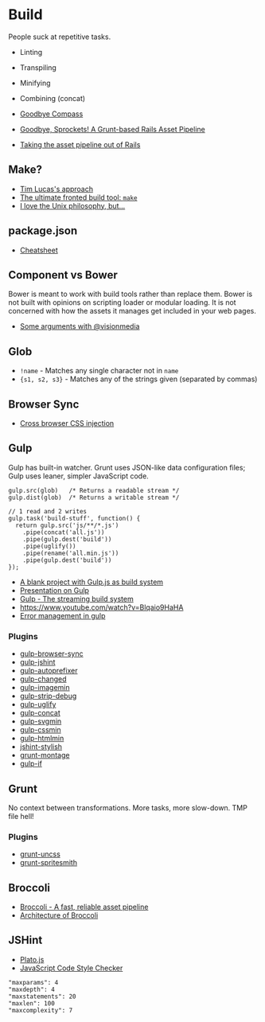 # Build

People suck at repetitive tasks.

* Linting
* Transpiling
* Minifying
* Combining (concat)

* [Goodbye Compass](http://bensmithett.com/goodbye-compass/)
* [Goodbye, Sprockets! A Grunt-based Rails Asset Pipeline](http://blog.pedago.com/2014/01/21/goodbye-sprockets-a-grunt-based-rails-asset-pipeline/)
* [Taking the asset pipeline out of Rails](http://pivotallabs.com/taking-asset-pipeline-rails/)

## Make?

* [Tim Lucas's approach](https://gist.github.com/toolmantim/6200029)
* [The ultimate fronted build tool: `make`](https://algorithms.rdio.com/post/make/)
* [I love the Unix philosophy, but...](http://mntr.dk/2014/i-love-the-unix-philisophy-but/)

## package.json

* [Cheatsheet](http://package.json.jit.su/)

## Component vs Bower

Bower is meant to work with build tools rather than replace them.
Bower is not built with opinions on scripting loader or modular loading. It is not concerned with how the assets it manages get included in your web pages.

* [Some arguments with @visionmedia](https://github.com/bower/bower/pull/62)

## Glob

* `!name` - Matches any single character not in `name`
* `{s1, s2, s3}` - Matches any of the strings given (separated by commas)

## Browser Sync

* [Cross browser CSS injection](http://css-tricks.com/cross-browser-css-injection/)

## Gulp

Gulp has built-in watcher.
Grunt uses JSON-like data configuration files; Gulp uses leaner, simpler JavaScript code.

```
gulp.src(glob)   /* Returns a readable stream */
gulp.dist(glob)  /* Returns a writable stream */

// 1 read and 2 writes
gulp.task('build-stuff', function() {
  return gulp.src('js/**/*.js')
    .pipe(concat('all.js'))
    .pipe(gulp.dest('build'))
    .pipe(uglify())
    .pipe(rename('all.min.js'))
    .pipe(gulp.dest('build'))
});
```

* [A blank project with Gulp.js as build system](https://github.com/kyleconrad/blank-gulp)
* [Presentation on Gulp](http://slid.es/contra/gulp)
* [Gulp - The streaming build system](http://www.bram.us/2014/01/20/gulp-the-streaming-build-system/)
* https://www.youtube.com/watch?v=Blqaio9HaHA
* [Error management in gulp](https://gist.github.com/floatdrop/8269868)

### Plugins

* [gulp-browser-sync](https://github.com/shakyShane/gulp-browser-sync)
* [gulp-jshint](https://github.com/wearefractal/gulp-jshint)
* [gulp-autoprefixer](https://github.com/Metrime/gulp-autoprefixer)
* [gulp-changed](https://github.com/sindresorhus/gulp-changed)
* [gulp-imagemin](https://github.com/sindresorhus/gulp-imagemin)
* [gulp-strip-debug](https://github.com/sindresorhus/gulp-strip-debug)
* [gulp-uglify](https://github.com/terinjokes/gulp-uglify)
* [gulp-concat](https://github.com/wearefractal/gulp-concat)
* [gulp-svgmin](https://github.com/ben-eb/gulp-svgmin)
* [gulp-cssmin](https://github.com/chilijung/gulp-cssmin)
* [gulp-htmlmin](https://github.com/jonschlinkert/gulp-htmlmin)
* [jshint-stylish](https://github.com/sindresorhus/jshint-stylish)
* [grunt-montage](https://github.com/globaldev/grunt-montage)
* [gulp-if](https://github.com/robrich/gulp-if)


## Grunt

No context between transformations. More tasks, more slow-down. TMP file hell!

### Plugins

* [grunt-uncss](https://github.com/addyosmani/grunt-uncss)
* [grunt-spritesmith](https://github.com/Ensighten/grunt-spritesmith)

## Broccoli

* [Broccoli - A fast, reliable asset pipeline](https://github.com/joliss/broccoli)
* [Architecture of Broccoli](http://www.solitr.com/blog/2014/02/broccoli-first-release/)

## JSHint

* [Plato.js](https://github.com/es-analysis/plato)
* [JavaScript Code Style Checker](https://github.com/mdevils/node-jscs)

```
"maxparams": 4
"maxdepth": 4
"maxstatements": 20
"maxlen": 100
"maxcomplexity": 7
```
